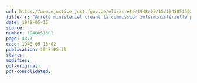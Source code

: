 ```yaml
---
url: https://www.ejustice.just.fgov.be/eli/arrete/1948/05/15/1948051502/justel
title-fr: "Arrêté ministériel créant la commission interministérielle prévue par l'article 3 de l'arrêté du Régent du 7 novembre 1947, relatif à la déclaration, à la consistance et au mode d'évaluation du patrimoine en matière de dommages de guerre aux biens privés"
date: 1948-05-15
source:
number: 1948051502
page: 4373
case: 1948-05-15/02
publication: 1948-05-29
starts:
modifies:
pdf-original:
pdf-consolidated:
---
```


